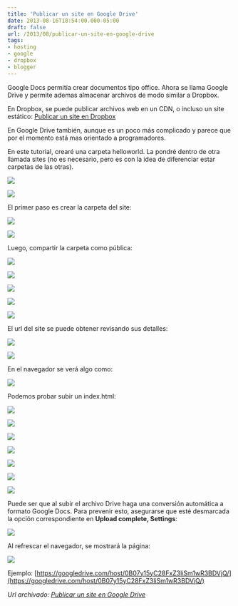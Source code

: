 ```yaml
---
title: 'Publicar un site en Google Drive'
date: 2013-08-16T18:54:00.000-05:00
draft: false
url: /2013/08/publicar-un-site-en-google-drive
tags: 
- hosting
- google
- dropbox
- blogger
---
```


Google Docs permitía crear documentos tipo office. Ahora se llama Google Drive y permite ademas almacenar archivos de modo similar a Dropbox.  
  
En Dropbox, se puede publicar archivos web en un CDN, o incluso un site estático: [Publicar un site en Dropbox](https://akcdev.blogspot.com/2013/08/publicar-un-site-en-dropbox.html)  
  
En Google Drive también, aunque es un poco más complicado y parece que por el momento está mas orientado a programadores.  
  
En este tutorial, crearé una carpeta helloworld. La pondré dentro de otra llamada sites (no es necesario, pero es con la idea de diferenciar estar carpetas de las otras).  
  

[![](https://1.bp.blogspot.com/-F60r4ZHlVog/Ug6zwrbFhUI/AAAAAAAACLU/YTGblUChQs4/s320/0.png)](https://1.bp.blogspot.com/-F60r4ZHlVog/Ug6zwrbFhUI/AAAAAAAACLU/YTGblUChQs4/s1600/0.png)

  

[](https://2.bp.blogspot.com/-b2HrXQpT9pQ/Ug6zwtV_qVI/AAAAAAAACLY/amCqFRPkowo/s1600/1.png)[![](https://2.bp.blogspot.com/-b2HrXQpT9pQ/Ug6zwtV_qVI/AAAAAAAACLY/amCqFRPkowo/s320/1.png)](https://2.bp.blogspot.com/-b2HrXQpT9pQ/Ug6zwtV_qVI/AAAAAAAACLY/amCqFRPkowo/s1600/1.png)

El primer paso es crear la carpeta del site:

  

[![](https://4.bp.blogspot.com/-XbybbhkR_2U/Ug6zzBY2tYI/AAAAAAAACMo/g3AFmqAMbj4/s320/2.png)](https://4.bp.blogspot.com/-XbybbhkR_2U/Ug6zzBY2tYI/AAAAAAAACMo/g3AFmqAMbj4/s1600/2.png)

  

[![](https://4.bp.blogspot.com/-x-NKcUZ3Xp8/Ug6z0edzv0I/AAAAAAAACNU/c7Oh6DiwPvk/s320/4.png)](https://4.bp.blogspot.com/-x-NKcUZ3Xp8/Ug6z0edzv0I/AAAAAAAACNU/c7Oh6DiwPvk/s1600/4.png)

  

Luego, compartir la carpeta como pública:

  

[![](https://2.bp.blogspot.com/-A8vZZYLt6js/Ug6z0aJrAnI/AAAAAAAACNM/JsmPCrEhQNc/s1600/5.png)](https://2.bp.blogspot.com/-A8vZZYLt6js/Ug6z0aJrAnI/AAAAAAAACNM/JsmPCrEhQNc/s1600/5.png)

  

[![](https://3.bp.blogspot.com/-h-FISPhdNnk/Ug6z0rz97xI/AAAAAAAACNY/A8g-Kdls59w/s320/6.png)](https://3.bp.blogspot.com/-h-FISPhdNnk/Ug6z0rz97xI/AAAAAAAACNY/A8g-Kdls59w/s1600/6.png)

  

[![](https://4.bp.blogspot.com/-3QljP4IFmQs/Ug6z0xqXKII/AAAAAAAACN0/5xP0vr449FQ/s320/7.png)](https://4.bp.blogspot.com/-3QljP4IFmQs/Ug6z0xqXKII/AAAAAAAACN0/5xP0vr449FQ/s1600/7.png)

  

[![](https://1.bp.blogspot.com/-Yz_hHIjd9GQ/Ug6z09er62I/AAAAAAAACNw/F-nJ-Hy3M9c/s320/8.png)](https://1.bp.blogspot.com/-Yz_hHIjd9GQ/Ug6z09er62I/AAAAAAAACNw/F-nJ-Hy3M9c/s1600/8.png)

  

[![](https://2.bp.blogspot.com/-g6AnPikjNjA/Ug6z1AejbEI/AAAAAAAACNs/b3HvrJZKWqU/s320/9.png)](https://2.bp.blogspot.com/-g6AnPikjNjA/Ug6z1AejbEI/AAAAAAAACNs/b3HvrJZKWqU/s1600/9.png)

  

El url del site se puede obtener revisando sus detalles:

  

[![](https://1.bp.blogspot.com/-UxjfDXmbmSs/Ug6zwhPBu5I/AAAAAAAACLk/UURpEouI-yQ/s320/10.png)](https://1.bp.blogspot.com/-UxjfDXmbmSs/Ug6zwhPBu5I/AAAAAAAACLk/UURpEouI-yQ/s1600/10.png)

  

[![](https://4.bp.blogspot.com/-ffwvwPPXoXk/Ug6zxMEf2-I/AAAAAAAACL0/h1sLpgJcXhA/s320/11.png)](https://4.bp.blogspot.com/-ffwvwPPXoXk/Ug6zxMEf2-I/AAAAAAAACL0/h1sLpgJcXhA/s1600/11.png)

  

En el navegador se verá algo como:

  

[![](https://4.bp.blogspot.com/-qZ4-nYPxdQY/Ug6zxm-TuuI/AAAAAAAACLw/o4GvwKD6bLA/s320/12.png)](https://4.bp.blogspot.com/-qZ4-nYPxdQY/Ug6zxm-TuuI/AAAAAAAACLw/o4GvwKD6bLA/s1600/12.png)

Podemos probar subir un index.html:

  

[![](https://2.bp.blogspot.com/-ZyUzcVEaWZg/Ug6zxfYe32I/AAAAAAAACL4/63du5LZE48g/s320/12-1.png)](https://2.bp.blogspot.com/-ZyUzcVEaWZg/Ug6zxfYe32I/AAAAAAAACL4/63du5LZE48g/s1600/12-1.png)

  

[![](https://3.bp.blogspot.com/-h7dGCqn2tNM/Ug6zx-wHnoI/AAAAAAAACMQ/oHqM9MQ9qig/s320/13.png)](https://3.bp.blogspot.com/-h7dGCqn2tNM/Ug6zx-wHnoI/AAAAAAAACMQ/oHqM9MQ9qig/s1600/13.png)

  

[![](https://2.bp.blogspot.com/-dIPwjK8Bg1U/Ug6zx4boyNI/AAAAAAAACMA/sxWjYUjxVU4/s320/14.png)](https://2.bp.blogspot.com/-dIPwjK8Bg1U/Ug6zx4boyNI/AAAAAAAACMA/sxWjYUjxVU4/s1600/14.png)

  

[![](https://3.bp.blogspot.com/-AQ7xnbFzqtw/Ug6zybY91bI/AAAAAAAACMY/tNjlm5MU1zY/s320/16.png)](https://3.bp.blogspot.com/-AQ7xnbFzqtw/Ug6zybY91bI/AAAAAAAACMY/tNjlm5MU1zY/s1600/16.png)

  

[![](https://1.bp.blogspot.com/-aUxhyOXgTwI/Ug6zy-4EmNI/AAAAAAAACMc/AWtM0nALZV0/s320/17.png)](https://1.bp.blogspot.com/-aUxhyOXgTwI/Ug6zy-4EmNI/AAAAAAAACMc/AWtM0nALZV0/s1600/17.png)

  

[![](https://3.bp.blogspot.com/-AJdrotp0tdo/Ug6zy8Xp1kI/AAAAAAAACNQ/5Ei_VjzvUZo/s320/18.png)](https://3.bp.blogspot.com/-AJdrotp0tdo/Ug6zy8Xp1kI/AAAAAAAACNQ/5Ei_VjzvUZo/s1600/18.png)

  

[![](https://1.bp.blogspot.com/-4cPWq-CRd20/Ug6zzHf0jQI/AAAAAAAACMs/F23umbMfE2I/s320/19.png)](https://1.bp.blogspot.com/-4cPWq-CRd20/Ug6zzHf0jQI/AAAAAAAACMs/F23umbMfE2I/s1600/19.png)

  

Puede ser que al subir el archivo Drive haga una conversión automática a formato Google Docs. Para prevenir esto, asegurarse que esté desmarcada la opción correspondiente en **Upload complete, Settings**:

  

[![](https://3.bp.blogspot.com/-cvWOMglOf78/Ug6zzz6-plI/AAAAAAAACM4/ngukQ7CLX9I/s320/20.png)](https://3.bp.blogspot.com/-cvWOMglOf78/Ug6zzz6-plI/AAAAAAAACM4/ngukQ7CLX9I/s1600/20.png)

  

Al refrescar el navegador, se mostrará la página:

  

[![](https://1.bp.blogspot.com/-jPY_jL-lTNI/Ug6zz5Rzl7I/AAAAAAAACNc/GkD5awnSYxk/s320/21.png)](https://1.bp.blogspot.com/-jPY_jL-lTNI/Ug6zz5Rzl7I/AAAAAAAACNc/GkD5awnSYxk/s1600/21.png)

  

  

Ejemplo: [https://googledrive.com/host/0B07y15yC28FxZ3liSm1wR3BDVjQ/](https://googledrive.com/host/0B07y15yC28FxZ3liSm1wR3BDVjQ/)

_*Url archivado: [Publicar un site en Google Drive](https://akcdev.blogspot.com/2013/08/publicar-un-site-en-google-drive.html)*_
